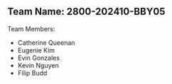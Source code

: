 ## Team Name: 2800-202410-BBY05
Team Members:
- Catherine Queenan
- Eugenie Kim
- Evin Gonzales
- Kevin Nguyen
- Filip Budd
##